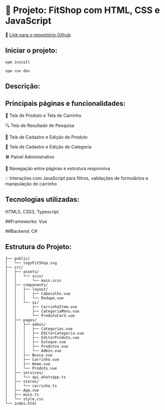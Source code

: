 # 📌 Projeto: FitShop com HTML, CSS e JavaScript
🔗 [Link para o repositório Github](https://github.com/joaovcolussi/FitShop)


## Iniciar o projeto:
```
npm install
```
```
npm run dev
```

## Descrição:




## Principais páginas e funcionalidades:

🛒 Tela de Produto e Tela de Carrinho

🔍 Tela de Resultado de Pesquisa

🧾 Tela de Cadastro e Edição de Produto

📂 Tela de Cadastro e Edição de Categoria

🛠️ Painel Administrativo

🧭 Navegação entre páginas e estrutura responsiva

💡 Interações com JavaScript para filtros, validações de formulários e manipulação do carrinho

## Tecnologias utilizadas:
HTML5, CSS3, Typescript

##Frameworks:
Vue

##Backend:
C#


## Estrutura do Projeto:
```
├── public/
│   └── logoFitShop.svg
├── src/
│   ├── assets/
│   │   └── scss/
│   │       └── main.scss
│   ├── components/
│   │   ├── layout/
│   │   │   ├── Cabecalho.vue
│   │   │   └── Rodape.vue
│   │   └── ui/
│   │       ├── CarrinhoItem.vue
│   │       ├── CategoriaMenu.vue
│   │       └── ProdutoCard.vue
│   ├── pages/
│   │   ├── admin/
│   │   │   ├── Categorias.vue
│   │   │   ├── EditarCategoria.vue
│   │   │   ├── EditarProduto.vue
│   │   │   ├── Estoque.vue
│   │   │   ├── Produtos.vue
│   │   │   └── Admin.vue
│   │   ├── Busca.vue
│   │   ├── Carrinho.vue
│   │   ├── Home.vue
│   │   └── Produto.vue
│   ├── services/
│   │   └── api_whatsapp.ts
│   ├── stores/
│   │   └── carrinho.ts
│   ├── App.vue
│   ├── main.ts
│   └── style.css
└── index.html
```
